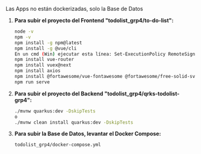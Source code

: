 Las Apps no están dockerizadas, solo la Base de Datos

1. **Para subir el proyecto del Frontend "todolist_grp4/to-do-list":**
    ```bash
    node -v
    npm -v
    npm install -g npm@latest
    npm install -g @vue/cli
    En un cmd (Win) ejecutar esta línea: Set-ExecutionPolicy RemoteSigned -Scope CurrentUser
    npm install vue-router
    npm install vuex@next
    npm install axios
    npm install @fortawesome/vue-fontawesome @fortawesome/free-solid-svg-icons @fortawesome/fontawesome-svg-core
    npm run serve
    ```

2. **Para subir el proyecto del Backend "todolist_grp4/qrks-todolist-grp4":**
    ```bash
    ./mvnw quarkus:dev -DskipTests
    o
    ./mvnw clean install quarkus:dev -DskipTests
    ```

3. **Para subir la Base de Datos, levantar el Docker Compose:**
    ```bash
    todolist_grp4/docker-compose.yml
    ```
